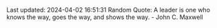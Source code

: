 Last updated: 2024-04-02 16:51:31
Random Quote: A leader is one who knows the way, goes the way, and shows the way. - John C. Maxwell